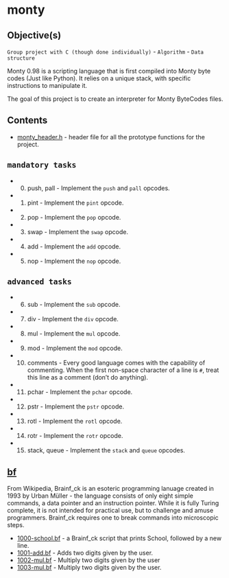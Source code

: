 # monty
## Objective(s)
``Group project with C (though done individually)`` - ``Algorithm`` - ``Data structure``

Monty 0.98 is a scripting language that is first compiled into Monty byte codes (Just like Python). It relies on a unique stack, with specific instructions to manipulate it. 

The goal of this project is to create an interpreter for Monty ByteCodes files.

## Contents

* [monty_header.h](https://github.com/j88moja-code/monty/blob/main/monty_header.h) - header     file for all the prototype functions for the project.

## ``mandatory tasks``

* 0. push, pall - Implement the `push` and `pall` opcodes.
* 1. pint - Implement the `pint` opcode.
* 2. pop - Implement the `pop` opcode.
* 3. swap - Implement the `swap` opcode.
* 4. add - Implement the `add` opcode.
* 5. nop - Implement the `nop` opcode.

## ``advanced tasks`` 

* 6. sub - Implement the `sub` opcode.
* 7. div - Implement the `div` opcode.
* 8. mul - Implement the `mul` opcode.
* 9. mod - Implement the `mod` opcode.
* 10. comments - Every good language comes with the capability of commenting. When the first non-space character of a line is `#`, treat this line as a comment (don’t do anything).
* 11. pchar - Implement the `pchar` opcode.
* 12. pstr - Implement the `pstr` opcode.
* 13. rotl - Implement the `rotl` opcode.
* 14. rotr - Implement the `rotr` opcode.
* 15. stack, queue - Implement the `stack` and `queue` opcodes.

## [bf](https://github.com/j88moja-code/monty/tree/main/bf)

From Wikipedia, Brainf_ck is an esoteric programming lanuage created in 1993 by Urban Müller - the language consists of only eight simple commands, a data pointer and an instruction pointer. While it is fully Turing complete, it is not intended for practical use, but to challenge and amuse programmers. Brainf_ck requires one to break commands into microscopic steps.

* [1000-school.bf](https://github.com/j88moja-code/monty/blob/main/bf/1000-school.bf) - a Brainf_ck script that prints School, followed by a new line.
* [1001-add.bf](https://github.com/j88moja-code/monty/blob/main/bf/1001-add.bf) - Adds two digits given by the user.
* [1002-mul.bf](https://github.com/j88moja-code/monty/blob/main/bf/1002-mul.bf) - Multiply two digits given by the user
* [1003-mul.bf](https://github.com/j88moja-code/monty/blob/main/bf/1003-mul.bf) - Multiply two digits given by the user.
